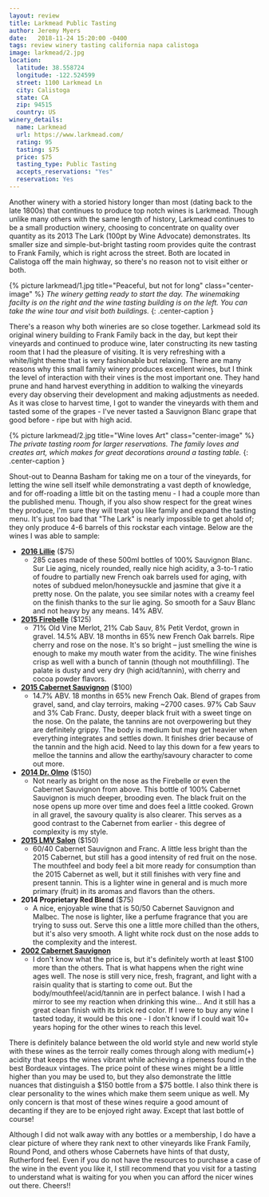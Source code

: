 ```yaml
---
layout: review
title: Larkmead Public Tasting
author: Jeremy Myers
date:   2018-11-24 15:20:00 -0400
tags: review winery tasting california napa calistoga
image: larkmead/2.jpg
location:
  latitude: 38.558724
  longitude: -122.524599
  street: 1100 Larkmead Ln
  city: Calistoga
  state: CA
  zip: 94515
  country: US
winery_details:
  name: Larkmead
  url: https://www.larkmead.com/
  rating: 95
  tasting: $75
  price: $75
  tasting_type: Public Tasting
  accepts_reservations: "Yes"
  reservation: Yes
---
```

Another winery with a storied history longer than most (dating back to the late 1800s) that continues to produce top notch wines is Larkmead.  Though unlike many others with the same length of history, Larkmead continues to be a small production winery, choosing to concentrate on quality over quantity as its 2013 The Lark (100pt by Wine Advocate) demonstrates.  Its smaller size and simple-but-bright tasting room provides quite the contrast to Frank Family, which is right across the street.  Both are located in Calistoga off the main highway, so there's no reason not to visit either or both.

{% picture larkmead/1.jpg title="Peaceful, but not for long" class="center-image" %}
*The winery getting ready to start the day.  The winemaking facilty is on the right and the wine tasting building is on the left.  You can take the wine tour and visit both buildings.*
{: .center-caption }

There's a reason why both wineries are so close together.  Larkmead sold its original winery building to Frank Family back in the day, but kept their vineyards and continued to produce wine, later constructing its new tasting room that I had the pleasure of visiting.  It is very refreshing with a white/light theme that is very fashionable but relaxing.  There are many reasons why this small family winery produces excellent wines, but I think the level of interaction with their vines is the most important one.  They hand prune and hand harvest everything in addition to walking the vineyards every day observing their development and making adjustments as needed.  As it was close to harvest time, I got to wander the vineyards with them and tasted some of the grapes - I've never tasted a Sauvignon Blanc grape that good before - ripe but with high acid.

{% picture larkmead/2.jpg title="Wine loves Art" class="center-image" %}
*The private tasting room for larger reservations.  The family loves and creates art, which makes for great decorations around a tasting table.*
{: .center-caption }

Shout-out to Deanna Basham for taking me on a tour of the vineyards, for letting the wine sell itself while demonstrating a vast depth of knowledge, and for off-roading a little bit on the tasting menu - I had a couple more than the published menu.  Though, if you also show respect for the great wines they produce, I'm sure they will treat you like family and expand the tasting menu.  It's just too bad that "The Lark" is nearly impossible to get ahold of; they only produce 4-6 barrels of this rockstar each vintage.  Below are the wines I was able to sample:

* [**2016 Lillie**](https://www.larkmead.com/wine/lillie) ($75)
  * 285 cases made of these 500ml bottles of 100% Sauvignon Blanc.  Sur Lie aging, nicely rounded, really nice high acidity, a 3-to-1 ratio of foudre to partially new French oak barrels used for aging, with notes of subdued melon/honeysuckle and jasmine that give it a pretty nose.  On the palate, you see similar notes with a creamy feel on the finish thanks to the sur lie aging.  So smooth for a Sauv Blanc and not heavy by any means.  14% ABV.
* [**2015 Firebelle**](https://www.larkmead.com/wine/firebelle) ($125)
  * 71% Old Vine Merlot, 21% Cab Sauv, 8% Petit Verdot, grown in gravel.  14.5% ABV.  18 months in 65% new French Oak barrels.  Ripe cherry and rose on the nose.  It's so bright – just smelling the wine is enough to make my mouth water from the acidity.  The wine finishes crisp as well with a bunch of tannin (though not mouthfilling).  The palate is dusty and very dry (high acid/tannin), with cherry and cocoa powder flavors.
* [**2015 Cabernet Sauvignon**](https://www.larkmead.com/wine/cabernet-sauvignon) ($100)
  * 14.7% ABV.  18 months in 65% new French Oak.  Blend of grapes from gravel, sand, and clay terroirs, making ~2700 cases.  97% Cab Sauv and 3% Cab Franc.  Dusty, deeper black fruit with a sweet tinge on the nose.  On the palate, the tannins are not overpowering but they are definitely grippy.  The body is medium but may get heavier when everything integrates and settles down.  It finishes drier because of the tannin and the high acid.  Need to lay this down for a few years to melloe the tannins and allow the earthy/savoury character to come out more.
* [**2014 Dr. Olmo**](https://www.larkmead.com/wine/dr-olmo) ($150)
  * Not nearly as bright on the nose as the Firebelle or even the Cabernet Sauvignon from above.  This bottle of 100% Cabernet Sauvignon is much deeper, brooding even.  The black fruit on the nose opens up more over time and does feel a little cooked.  Grown in all gravel, the savoury quality is also clearer.  This serves as a good contrast to the Cabernet from earlier - this degree of complexity is my style.
* [**2015 LMV Salon**](https://www.larkmead.com/wine/lmv-salon) ($150)
  * 60/40 Cabernet Sauvignon and Franc.  A little less bright than the 2015 Cabernet, but still has a good intensity of red fruit on the nose.  The mouthfeel and body feel a bit more ready for consumption than the 2015 Cabernet as well, but it still finishes with very fine and present tannin.  This is a lighter wine in general and is much more primary (fruit) in its aromas and flavors than the others.
* **2014 Proprietary Red Blend** ($75)
  * A nice, enjoyable wine that is 50/50 Cabernet Sauvignon and Malbec.  The nose is lighter, like a perfume fragrance that you are trying to suss out.  Serve this one a little more chilled than the others, but it's also very smooth.  A light white rock dust on the nose adds to the complexity and the interest.
* [**2002 Cabernet Sauvignon**](https://www.larkmead.com/wine/cabernet-sauvignon)
  * I don't know what the price is, but it's definitely worth at least $100 more than the others.  That is what happens when the right wine ages well.  The nose is still very nice, fresh, fragrant, and light with a raisin quality that is starting to come out.  But the body/mouthfeel/acid/tannin are in perfect balance.  I wish I had a mirror to see my reaction when drinking this wine...  And it still has a great clean finish with its brick red color.  If I were to buy any wine I tasted today, it would be this one - I don't know if I could wait 10+ years hoping for the other wines to reach this level.

There is definitely balance between the old world style and new world style with these wines as the terroir really comes through along with medium(+) acidity that keeps the wines vibrant while achieving a ripeness found in the best Bordeaux vintages.  The price point of these wines might be a little higher than you may be used to, but they also demonstrate the little nuances that distinguish a $150 bottle from a $75 bottle.  I also think there is clear personality to the wines which make them seem unique as well.  My only concern is that most of these wines require a good amount of decanting if they are to be enjoyed right away.  Except that last bottle of course!

Although I did not walk away with any bottles or a membership, I do have a clear picture of where they rank next to other vineyards like Frank Family, Round Pond, and others whose Cabernets have hints of that dusty, Rutherford feel.  Even if you do not have the resources to purchase a case of the wine in the event you like it, I still recommend that you visit for a tasting to understand what is waiting for you when you can afford the nicer wines out there.  Cheers!!
